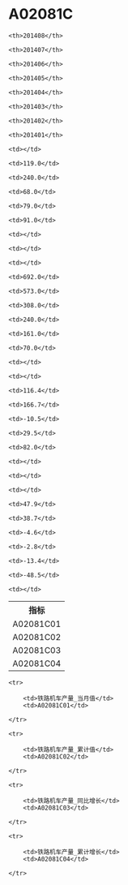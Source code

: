 A02081C
======


<table>

<tr>
    <th>指标</th>
    
    <th>201408</th>
    
    <th>201407</th>
    
    <th>201406</th>
    
    <th>201405</th>
    
    <th>201404</th>
    
    <th>201403</th>
    
    <th>201402</th>
    
    <th>201401</th>
    
</tr>


<tr>
    <td>A02081C01</td>
    
    <td></td>
    
    <td>119.0</td>
    
    <td>240.0</td>
    
    <td>68.0</td>
    
    <td>79.0</td>
    
    <td>91.0</td>
    
    <td></td>
    
    <td></td>
    

</tr>

<tr>
    <td>A02081C02</td>
    
    <td></td>
    
    <td>692.0</td>
    
    <td>573.0</td>
    
    <td>308.0</td>
    
    <td>240.0</td>
    
    <td>161.0</td>
    
    <td>70.0</td>
    
    <td></td>
    

</tr>

<tr>
    <td>A02081C03</td>
    
    <td></td>
    
    <td>116.4</td>
    
    <td>166.7</td>
    
    <td>-10.5</td>
    
    <td>29.5</td>
    
    <td>82.0</td>
    
    <td></td>
    
    <td></td>
    

</tr>

<tr>
    <td>A02081C04</td>
    
    <td></td>
    
    <td>47.9</td>
    
    <td>38.7</td>
    
    <td>-4.6</td>
    
    <td>-2.8</td>
    
    <td>-13.4</td>
    
    <td>-48.5</td>
    
    <td></td>
    

</tr>


</table>

<table>
    
    <tr>

        <td>铁路机车产量_当月值</td>
        <td>A02081C01</td>

    </tr>
    
    <tr>

        <td>铁路机车产量_累计值</td>
        <td>A02081C02</td>

    </tr>
    
    <tr>

        <td>铁路机车产量_同比增长</td>
        <td>A02081C03</td>

    </tr>
    
    <tr>

        <td>铁路机车产量_累计增长</td>
        <td>A02081C04</td>

    </tr>
    
</table>